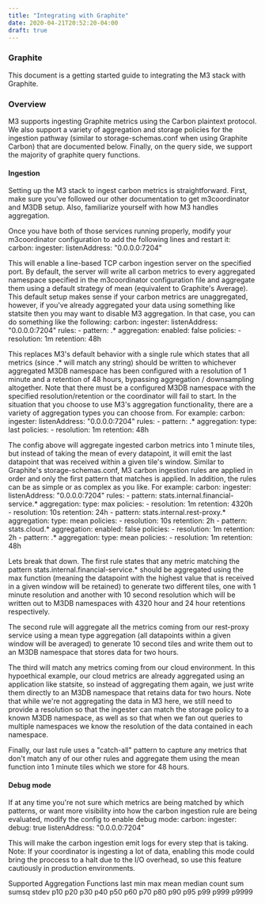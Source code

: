 ```yaml
---
title: "Integrating with Graphite"
date: 2020-04-21T20:52:20-04:00
draft: true
---
```


### Graphite
This document is a getting started guide to integrating the M3 stack with Graphite.

### Overview
M3 supports ingesting Graphite metrics using the Carbon plaintext protocol. We also support a variety of aggregation and storage policies for the ingestion pathway (similar to storage-schemas.conf when using Graphite Carbon) that are documented below. Finally, on the query side, we support the majority of graphite query functions.

#### Ingestion
Setting up the M3 stack to ingest carbon metrics is straightforward. First, make sure you've followed our other documentation to get m3coordinator and M3DB setup. Also, familiarize yourself with how M3 handles aggregation.

Once you have both of those services running properly, modify your m3coordinator configuration to add the following lines and restart it:
carbon:
  ingester:
    listenAddress: "0.0.0.0:7204"

This will enable a line-based TCP carbon ingestion server on the specified port. By default, the server will write all carbon metrics to every aggregated namespace specified in the m3coordinator configuration file and aggregate them using a default strategy of mean (equivalent to Graphite's Average).
This default setup makes sense if your carbon metrics are unaggregated, however, if you've already aggregated your data using something like statsite then you may want to disable M3 aggregation. In that case, you can do something like the following:
carbon:
  ingester:
    listenAddress: "0.0.0.0:7204"
    rules:
      - pattern: .*
        aggregation:
          enabled: false
        policies:
          - resolution: 1m
            retention: 48h

This replaces M3's default behavior with a single rule which states that all metrics (since .* will match any string) should be written to whichever aggregated M3DB namespace has been configured with a resolution of 1 minute and a retention of 48 hours, bypassing aggregation / downsampling altogether. Note that there must be a configured M3DB namespace with the specified resolution/retention or the coordinator will fail to start.
In the situation that you choose to use M3's aggregation functionality, there are a variety of aggregation types you can choose from. For example:
carbon:
  ingester:
    listenAddress: "0.0.0.0:7204"
    rules:
      - pattern: .*
        aggregation:
          type: last
        policies:
          - resolution: 1m
            retention: 48h

The config above will aggregate ingested carbon metrics into 1 minute tiles, but instead of taking the mean of every datapoint, it will emit the last datapoint that was received within a given tile's window.
Similar to Graphite's storage-schemas.conf, M3 carbon ingestion rules are applied in order and only the first pattern that matches is applied. In addition, the rules can be as simple or as complex as you like. For example:
carbon:
  ingester:
    listenAddress: "0.0.0.0:7204"
    rules:
      - pattern: stats.internal.financial-service.*
        aggregation:
          type: max
        policies:
          - resolution: 1m
            retention: 4320h
          - resolution: 10s
            retention: 24h
      - pattern: stats.internal.rest-proxy.*
        aggregation:
          type: mean
        policies:
          - resolution: 10s
            retention: 2h
      - pattern: stats.cloud.*
        aggregation:
          enabled: false
        policies:
          - resolution: 1m
            retention: 2h
      - pattern: .*
        aggregation:
          type: mean
        policies:
          - resolution: 1m
            retention: 48h

Lets break that down.
The first rule states that any metric matching the pattern stats.internal.financial-service.* should be aggregated using the max function (meaning the datapoint with the highest value that is received in a given window will be retained) to generate two different tiles, one with 1 minute resolution and another with 10 second resolution which will be written out to M3DB namespaces with 4320 hour and 24 hour retentions respectively.

The second rule will aggregate all the metrics coming from our rest-proxy service using a mean type aggregation (all datapoints within a given window will be averaged) to generate 10 second tiles and write them out to an M3DB namespace that stores data for two hours.

The third will match any metrics coming from our cloud environment. In this hypoethical example, our cloud metrics are already aggregated using an application like statsite, so instead of aggregating them again, we just write them directly to an M3DB namespace that retains data for two hours. Note that while we're not aggregating the data in M3 here, we still need to provide a resolution so that the ingester can match the storage policy to a known M3DB namespace, as well as so that when we fan out queries to multiple namespaces we know the resolution of the data contained in each namespace.

Finally, our last rule uses a "catch-all" pattern to capture any metrics that don't match any of our other rules and aggregate them using the mean function into 1 minute tiles which we store for 48 hours.

#### Debug mode
If at any time you're not sure which metrics are being matched by which patterns, or want more visibility into how the carbon ingestion rule are being evaluated, modify the config to enable debug mode:
carbon:
  ingester:
    debug: true
    listenAddress: "0.0.0.0:7204"

This will make the carbon ingestion emit logs for every step that is taking. Note: If your coordinator is ingesting a lot of data, enabling this mode could bring the proccess to a halt due to the I/O overhead, so use this feature cautiously in production environments.

Supported Aggregation Functions
last
min
max
mean
median
count
sum
sumsq
stdev
p10
p20
p30
p40
p50
p60
p70
p80
p90
p95
p99
p999
p9999
